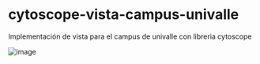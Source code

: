 # cytoscope-vista-campus-univalle
Implementación de vista para el campus de univalle con libreria cytoscope


![image](https://user-images.githubusercontent.com/62184928/182721999-dcca59ef-6af9-4fb8-b9df-2de4a701fd65.png)
